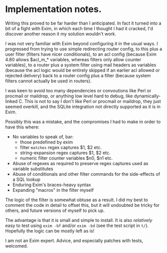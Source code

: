 Implementation notes.
=====================

Writing this proved to be far harder than I anticipated.  In fact it
turned into a bit of a fight with Exim, in which each time I thought I
had it cracked, I'd discover another reason it my solution wouldn't
work.

I was not very familiar with Exim beyond configuring it in the usual
ways. I progressed from trying to use simple redirecting router
config, to this plus a user filter (filters have nicer conditionals),
to an acl config (because Exim 4.80 allows $acl_m_* variables, whereas
filters only allow counter variables), to a router plus a system
filter using mail headers as variables (because the acl logic would be
entirely skipped if an earlier acl allowed or rejected delivery) back
to a router config plus a filter (because system filters cannot
actually be used in routers).

I was keen to avoid too many dependencies or convoutions like Perl or
procmail or maildrop, or anything low level hard to debug, like
dynamically-linked C.  This is not to say I don't like Perl or
procmail or maildrop, they just seemed overkill, and the SQLite
integration not directly supported as it is in Exim.

Possibly this was a mistake, and the compromises I had to make in
order to have this where:

 - No variables to speak of, bar:
   - those predefined by exim
   - filter `matches` regex captures $1, $2 etc.
   - string-expansion regex captures $1, $2 etc.
   - numeric filter counter variables $n0, $n1 etc.
 - Abuse of regexes as required to preserve regex captures used as
   variable substitutes
 - Abuse of conditionals and other filter commands for the
   side-effects of a SQL lookup
 - Enduring Exim's braces-heavy syntax
 - Expanding "macros" in the filter myself

The logic of the filter is somewhat obtuse as a result. I did my best
to comment the code in detail to offset this, but it will undoubted be
tricky for others, and future versions of myself to pick up.

The advantage is that it is small and simple to install. It is also
*relatively* easy to test using `exim -bf` and/or `exim -bd` (see the
test script in `t/`).  Hopefully the logic can be mostly left as is!

I am not an Exim expert. Advice, and especially patches with tests,
welcomed.

